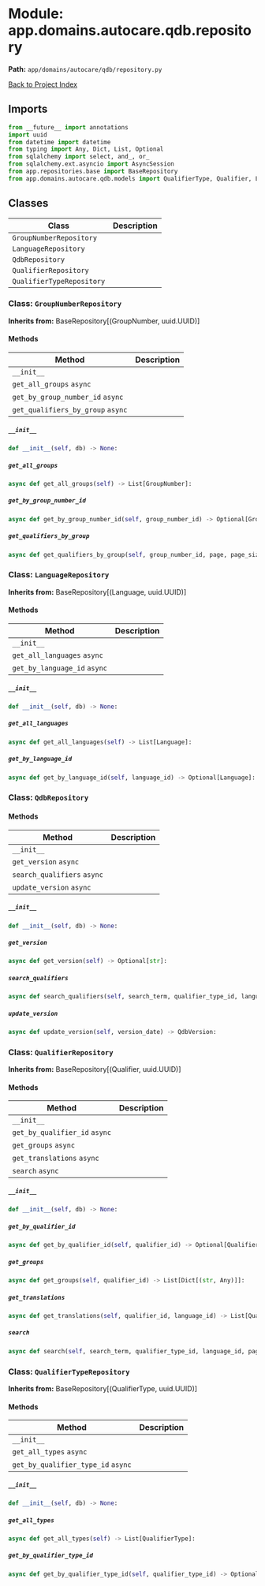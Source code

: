 # Module: app.domains.autocare.qdb.repository

**Path:** `app/domains/autocare/qdb/repository.py`

[Back to Project Index](../../../../../index.md)

## Imports
```python
from __future__ import annotations
import uuid
from datetime import datetime
from typing import Any, Dict, List, Optional
from sqlalchemy import select, and_, or_
from sqlalchemy.ext.asyncio import AsyncSession
from app.repositories.base import BaseRepository
from app.domains.autocare.qdb.models import QualifierType, Qualifier, Language, QualifierTranslation, GroupNumber, QualifierGroup, QdbVersion
```

## Classes

| Class | Description |
| --- | --- |
| `GroupNumberRepository` |  |
| `LanguageRepository` |  |
| `QdbRepository` |  |
| `QualifierRepository` |  |
| `QualifierTypeRepository` |  |

### Class: `GroupNumberRepository`
**Inherits from:** BaseRepository[(GroupNumber, uuid.UUID)]

#### Methods

| Method | Description |
| --- | --- |
| `__init__` |  |
| `get_all_groups` `async` |  |
| `get_by_group_number_id` `async` |  |
| `get_qualifiers_by_group` `async` |  |

##### `__init__`
```python
def __init__(self, db) -> None:
```

##### `get_all_groups`
```python
async def get_all_groups(self) -> List[GroupNumber]:
```

##### `get_by_group_number_id`
```python
async def get_by_group_number_id(self, group_number_id) -> Optional[GroupNumber]:
```

##### `get_qualifiers_by_group`
```python
async def get_qualifiers_by_group(self, group_number_id, page, page_size) -> Dict[(str, Any)]:
```

### Class: `LanguageRepository`
**Inherits from:** BaseRepository[(Language, uuid.UUID)]

#### Methods

| Method | Description |
| --- | --- |
| `__init__` |  |
| `get_all_languages` `async` |  |
| `get_by_language_id` `async` |  |

##### `__init__`
```python
def __init__(self, db) -> None:
```

##### `get_all_languages`
```python
async def get_all_languages(self) -> List[Language]:
```

##### `get_by_language_id`
```python
async def get_by_language_id(self, language_id) -> Optional[Language]:
```

### Class: `QdbRepository`

#### Methods

| Method | Description |
| --- | --- |
| `__init__` |  |
| `get_version` `async` |  |
| `search_qualifiers` `async` |  |
| `update_version` `async` |  |

##### `__init__`
```python
def __init__(self, db) -> None:
```

##### `get_version`
```python
async def get_version(self) -> Optional[str]:
```

##### `search_qualifiers`
```python
async def search_qualifiers(self, search_term, qualifier_type_id, language_id, page, page_size) -> Dict[(str, Any)]:
```

##### `update_version`
```python
async def update_version(self, version_date) -> QdbVersion:
```

### Class: `QualifierRepository`
**Inherits from:** BaseRepository[(Qualifier, uuid.UUID)]

#### Methods

| Method | Description |
| --- | --- |
| `__init__` |  |
| `get_by_qualifier_id` `async` |  |
| `get_groups` `async` |  |
| `get_translations` `async` |  |
| `search` `async` |  |

##### `__init__`
```python
def __init__(self, db) -> None:
```

##### `get_by_qualifier_id`
```python
async def get_by_qualifier_id(self, qualifier_id) -> Optional[Qualifier]:
```

##### `get_groups`
```python
async def get_groups(self, qualifier_id) -> List[Dict[(str, Any)]]:
```

##### `get_translations`
```python
async def get_translations(self, qualifier_id, language_id) -> List[QualifierTranslation]:
```

##### `search`
```python
async def search(self, search_term, qualifier_type_id, language_id, page, page_size) -> Dict[(str, Any)]:
```

### Class: `QualifierTypeRepository`
**Inherits from:** BaseRepository[(QualifierType, uuid.UUID)]

#### Methods

| Method | Description |
| --- | --- |
| `__init__` |  |
| `get_all_types` `async` |  |
| `get_by_qualifier_type_id` `async` |  |

##### `__init__`
```python
def __init__(self, db) -> None:
```

##### `get_all_types`
```python
async def get_all_types(self) -> List[QualifierType]:
```

##### `get_by_qualifier_type_id`
```python
async def get_by_qualifier_type_id(self, qualifier_type_id) -> Optional[QualifierType]:
```

